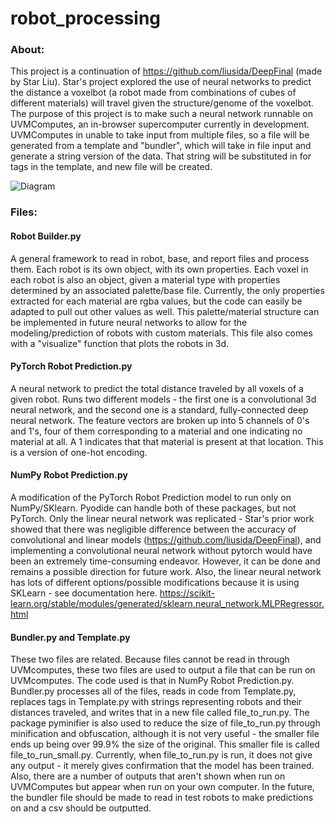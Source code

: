 # robot_processing

### About:
This project is a continuation of https://github.com/liusida/DeepFinal (made by Star Liu).
Star's project explored the use of neural networks to predict the distance a voxelbot (a robot made from combinations of cubes of different materials) will travel given the structure/genome of the voxelbot. The purpose of this project is to make such a neural network runnable on UVMComputes, an in-browser supercomputer currently in development. UVMComputes in unable to take input from multiple files, so a file will be generated from a template and "bundler", which will take in file input and generate a string version of the data. That string will be substituted in for tags in the template, and new file will be created. 

![Diagram](https://i.ibb.co/LrzyHdy/image.jpg)

### Files:
#### Robot Builder.py
A general framework to read in robot, base, and report files and process them. Each robot is its own object, with its own properties. Each voxel in each robot is also an object, given a material type with properties determined by an associated palette/base file. Currently, the only properties extracted for each material are rgba values, but the code can easily be adapted to pull out other values as well. This palette/material structure can be implemented in future neural networks to allow for the modeling/prediction of robots with custom materials. This file also comes with a "visualize" function that plots the robots in 3d.


#### PyTorch Robot Prediction.py
A neural network to predict the total distance traveled by all voxels of a given robot. Runs two different models - the first one is a convolutional 3d neural network, and the second one is a standard, fully-connected deep neural network. The feature vectors are broken up into 5 channels of 0's and 1's, four of them corresponding to a material and one indicating no material at all. A 1 indicates that that material is present at that location. This is a version of one-hot encoding. 


#### NumPy Robot Prediction.py
A modification of the PyTorch Robot Prediction model to run only on NumPy/SKlearn. Pyodide can handle both of these packages, but not PyTorch. Only the linear neural network was replicated - Star's prior work showed that there was negligible difference between the accuracy of convolutional and linear models (https://github.com/liusida/DeepFinal), and implementing a convolutional neural network without pytorch would have been an extremely time-consuming endeavor. However, it can be done and remains a possible direction for future work. Also, the linear neural network has lots of different options/possible modifications because it is using SKLearn - see documentation here. 
https://scikit-learn.org/stable/modules/generated/sklearn.neural_network.MLPRegressor.html


#### Bundler.py and Template.py
These two files are related. Because files cannot be read in through UVMcomputes, these two files are used to output a file that can be run on UVMcomputes. The code used is that in NumPy Robot Prediction.py. Bundler.py processes all of the files, reads in code from Template.py, replaces tags in Template.py with strings representing robots and their distances traveled, and writes that in a new file called file_to_run.py. The package pyminifier is also used to reduce the size of file_to_run.py through minification and obfuscation, although it is not very useful - the smaller file ends up being over 99.9% the size of the original. This smaller file is called file_to_run_small.py.
Currently, when file_to_run.py is run, it does not give any output - it merely gives confirmation that the model has been trained. Also, there are a number of outputs that aren't shown when run on UVMComputes but appear when run on your own computer. In the future, the bundler file should be made to read in test robots to make predictions on and a csv should be outputted. 

